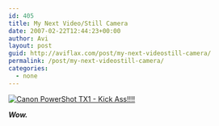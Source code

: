 ```yaml
---
id: 405
title: My Next Video/Still Camera
date: 2007-02-22T12:44:23+00:00
author: Avi
layout: post
guid: http://aviflax.com/post/my-next-videostill-camera/
permalink: /post/my-next-videostill-camera/
categories:
  - none
---
```

[<img id="image404" src="http://aviflax.com/wp-content/uploads/2007/02/20070221_loRes_tx1_open.jpg" alt="Canon PowerShot TX1 - Kick Ass!!!!" />](http://www.dpreview.com/news/0702/07022203canontx1.asp)

_**Wow.**_